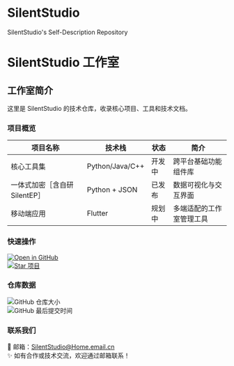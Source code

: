 # SilentStudio
SilentStudio's Self-Description Repository
# SilentStudio 工作室  

## 工作室简介  
这里是 SilentStudio 的技术仓库，收录核心项目、工具和技术文档。  


### 项目概览  
| 项目名称       | 技术栈                     | 状态   | 简介                          |
|----------------|----------------------------|--------|-------------------------------|
| 核心工具集     | Python/Java/C++            | 开发中 | 跨平台基础功能组件库          |
| 一体式加密［含自研SilentEP］     | Python + JSON             | 已发布 | 数据可视化与交互界面          |
| 移动端应用     | Flutter                    | 规划中 | 多端适配的工作室管理工具      |


### 快速操作  
[![Open in GitHub](https://img.shields.io/badge/GitHub-Open-blue?logo=github)](https://github.com/Silent-xiaomiao/SilentStudio)  
[![Star 项目](https://img.shields.io/github/stars/Silent-xiaomiao/SilentStudio?style=social)](https://github.com/Silent-xiaomiao/SilentStudio/stargazers)  


### 仓库数据  
![GitHub 仓库大小](https://img.shields.io/github/repo-size/Silent-xiaomiao/SilentStudio)  
![GitHub 最后提交时间](https://img.shields.io/github/last-commit/Silent-xiaomiao/SilentStudio)  


### 联系我们  
📧 邮箱：SilentStudio@Home.email.cn  
✨ 如有合作或技术交流，欢迎通过邮箱联系！
